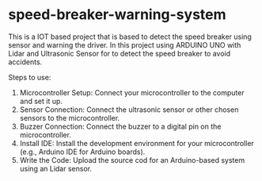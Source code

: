 # speed-breaker-warning-system
This is a IOT based project that is based to detect the speed breaker using sensor and warning the driver. In this project using ARDUINO UNO with Lidar and Ultrasonic Sensor for to detect the speed breaker to avoid accidents. 

Steps to use:

1.	Microcontroller Setup: Connect your microcontroller to the computer and set it up.
2.	Sensor Connection: Connect the ultrasonic sensor or other chosen sensors to the microcontroller.
3.	Buzzer Connection: Connect the buzzer to a digital pin on the microcontroller.
4.	Install IDE: Install the development environment for your microcontroller (e.g., Arduino IDE for Arduino boards).
5.	Write the Code: Upload the source cod for an Arduino-based system using an Lidar sensor.
